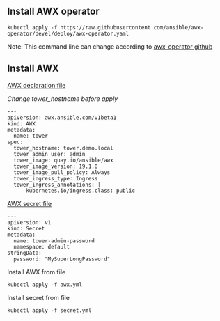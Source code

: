 ## Install AWX operator
```
kubectl apply -f https://raw.githubusercontent.com/ansible/awx-operator/devel/deploy/awx-operator.yaml
````
Note: This command line can change according to [awx-operator github](https://github.com/ansible/awx-operator)
## Install AWX
[AWX declaration file](awx.yml)

*Change tower_hostname before apply*
```
---
apiVersion: awx.ansible.com/v1beta1
kind: AWX
metadata:
  name: tower
spec:
  tower_hostname: tower.demo.local
  tower_admin_user: admin
  tower_image: quay.io/ansible/awx
  tower_image_version: 19.1.0
  tower_image_pull_policy: Always
  tower_ingress_type: Ingress
  tower_ingress_annotations: |
      kubernetes.io/ingress.class: public
```
[AWX secret file](secret.yml)
```
---
apiVersion: v1
kind: Secret
metadata:
  name: tower-admin-password
  namespace: default
stringData:
  password: "MySuperLongPassword"
```

Install AWX from file

```
kubectl apply -f awx.yml
```
Install secret from file

```
kubectl apply -f secret.yml
```
